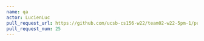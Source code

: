 ```yaml
---
name: qa
actor: LucienLuc
pull_request_url: https://github.com/ucsb-cs156-w22/team02-w22-5pm-1/pull/25
pull_request_num: 25
---
```

